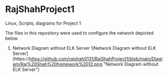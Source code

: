 # RajShahProject1
Linux, Scripts, diagrams for Project 1

The files in this repository were used to configure the network depicted below

1. Network Diagram without ELK Server
![Network Diagram without ELK Server] (https://https://github.com/rajshah0131/RajShahProject1/blob/main/Diagram/Raj%20Shah%20homework%2012.png "Network Diagram without ELK Server")
